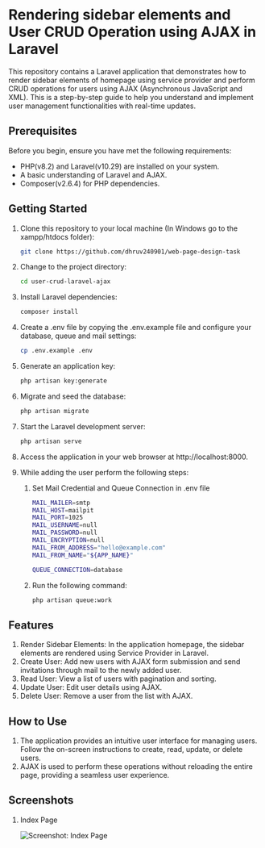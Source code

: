 # Rendering sidebar elements and User CRUD Operation using AJAX in Laravel

This repository contains a Laravel application that demonstrates how to render sidebar elements of homepage using service provider and perform CRUD operations for users using AJAX (Asynchronous JavaScript and XML). This is a step-by-step guide to help you understand and implement user management functionalities with real-time updates.

## Prerequisites

Before you begin, ensure you have met the following requirements:

- PHP(v8.2) and Laravel(v10.29) are installed on your system.
- A basic understanding of Laravel and AJAX.
- Composer(v2.6.4) for PHP dependencies.

## Getting Started

1. Clone this repository to your local machine (In Windows go to the xampp/htdocs folder):

   ```bash
   git clone https://github.com/dhruv240901/web-page-design-task

2. Change to the project directory:

    ```bash
   cd user-crud-laravel-ajax

3. Install Laravel dependencies:

   ```bash
   composer install

4. Create a .env file by copying the .env.example file and configure your database, queue
   and mail settings:

   ```bash
   cp .env.example .env

5. Generate an application key:

   ```bash
   php artisan key:generate

6. Migrate and seed the database:

   ```bash
   php artisan migrate

7. Start the Laravel development server:

   ```bash
   php artisan serve

8. Access the application in your web browser at http://localhost:8000.
9. While adding the user perform the following steps:
    1. Set Mail Credential and Queue Connection in .env file

        ```bash
        MAIL_MAILER=smtp
        MAIL_HOST=mailpit
        MAIL_PORT=1025
        MAIL_USERNAME=null
        MAIL_PASSWORD=null
        MAIL_ENCRYPTION=null
        MAIL_FROM_ADDRESS="hello@example.com"
        MAIL_FROM_NAME="${APP_NAME}"

        QUEUE_CONNECTION=database

    2. Run the following command:

        ```bash
        php artisan queue:work

## Features
1. Render Sidebar Elements: In the application homepage, the sidebar elements are 
   rendered using Service Provider in Laravel.  
1. Create User: Add new users with AJAX form submission and send invitations 
   through mail to the newly added user.
2. Read User: View a list of users with pagination and sorting.
3. Update User: Edit user details using AJAX.
4. Delete User: Remove a user from the list with AJAX.

## How to Use
1. The application provides an intuitive user interface for managing users. Follow 
   the on-screen instructions to create, read, update, or delete users.
2. AJAX is used to perform these operations without reloading the entire page, 
   providing a seamless user experience.

## Screenshots
1. Index Page

   ![Screenshot: Index Page](screenshots/Screenshot1.png)
